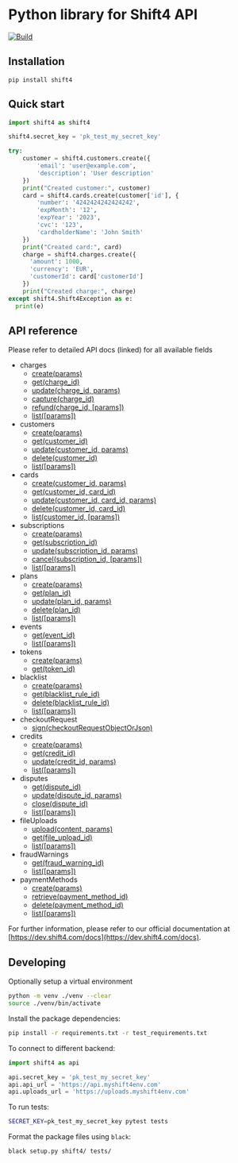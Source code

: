 Python library for Shift4 API
===================================
[![Build](https://github.com/shift4developer/shift4-python/actions/workflows/build.yml/badge.svg)](https://github.com/shift4developer/shift4-python/actions/workflows/build.yml)

Installation
------------

```
pip install shift4
```

Quick start
-----------

```python
import shift4 as shift4

shift4.secret_key = 'pk_test_my_secret_key'

try:
    customer = shift4.customers.create({
        'email': 'user@example.com',
        'description': 'User description'
    })
    print("Created customer:", customer)
    card = shift4.cards.create(customer['id'], {
        'number': '4242424242424242',
        'expMonth': '12',
        'expYear': '2023',
        'cvc': '123',
        'cardholderName': 'John Smith'
    })
    print("Created card:", card)
    charge = shift4.charges.create({
      'amount': 1000,
      'currency': 'EUR',
      'customerId': card['customerId']
    })
    print("Created charge:", charge)
except shift4.Shift4Exception as e:
  print(e)
```

API reference
-------------

Please refer to detailed API docs (linked) for all available fields

- charges
  - [create(params)](https://dev.shift4.com/docs/api#charge-create)
  - [get(charge_id)](https://dev.shift4.com/docs/api#charge-retrieve)
  - [update(charge_id, params)](https://dev.shift4.com/docs/api#charge-update)
  - [capture(charge_id)](https://dev.shift4.com/docs/api#charge-capture)
  - [refund(charge_id, [params])](https://dev.shift4.com/docs/api#charge-capture)
  - [list([params])](https://dev.shift4.com/docs/api#charge-list)
- customers
  - [create(params)](https://dev.shift4.com/docs/api#customer-create)
  - [get(customer_id)](https://dev.shift4.com/docs/api#customer-retrieve)
  - [update(customer_id, params)](https://dev.shift4.com/docs/api#customer-update)
  - [delete(customer_id)](https://dev.shift4.com/docs/api#customer-delete)
  - [list([params])](https://dev.shift4.com/docs/api#customer-list)
- cards
  - [create(customer_id, params)](https://dev.shift4.com/docs/api#card-create)
  - [get(customer_id, card_id)](https://dev.shift4.com/docs/api#card-retrieve)
  - [update(customer_id, card_id, params)](https://dev.shift4.com/docs/api#card-update)
  - [delete(customer_id, card_id)](https://dev.shift4.com/docs/api#card-delete)
  - [list(customer_id, [params])](https://dev.shift4.com/docs/api#card-list)
- subscriptions
  - [create(params)](https://dev.shift4.com/docs/api#subscription-create)
  - [get(subscription_id)](https://dev.shift4.com/docs/api#subscription-retrieve)
  - [update(subscription_id, params)](https://dev.shift4.com/docs/api#subscription-update)
  - [cancel(subscription_id, [params])](https://dev.shift4.com/docs/api#subscription-cancel)
  - [list([params])](https://dev.shift4.com/docs/api#subscription-list)
- plans
  - [create(params)](https://dev.shift4.com/docs/api#plan-create)
  - [get(plan_id)](https://dev.shift4.com/docs/api#plan-retrieve)
  - [update(plan_id, params)](https://dev.shift4.com/docs/api#plan-update)
  - [delete(plan_id)](https://dev.shift4.com/docs/api#plan-delete)
  - [list([params])](https://dev.shift4.com/docs/api#plan-list)
- events
  - [get(event_id)](https://dev.shift4.com/docs/api#event-retrieve)
  - [list([params])](https://dev.shift4.com/docs/api#event-list)
- tokens
  - [create(params)](https://dev.shift4.com/docs/api#token-create)
  - [get(token_id)](https://dev.shift4.com/docs/api#token-retrieve)
- blacklist
  - [create(params)](https://dev.shift4.com/docs/api#blacklist-rule-create)
  - [get(blacklist_rule_id)](https://dev.shift4.com/docs/api#blacklist-rule-retrieve)
  - [delete(blacklist_rule_id)](https://dev.shift4.com/docs/api#blacklist-rule-delete)
  - [list([params])](https://dev.shift4.com/docs/api#blacklist-rule-list)
- checkoutRequest
  - [sign(checkoutRequestObjectOrJson)](https://dev.shift4.com/docs/api#checkout-request-sign)
- credits
  - [create(params)](https://dev.shift4.com/docs/api#credit-create)
  - [get(credit_id)](https://dev.shift4.com/docs/api#credit-retrieve)
  - [update(credit_id, params)](https://dev.shift4.com/docs/api#credit-update)
  - [list([params])](https://dev.shift4.com/docs/api#credit-list)
- disputes
  - [get(dispute_id)](https://dev.shift4.com/docs/api#dispute-retrieve)
  - [update(dispute_id, params)](https://dev.shift4.com/docs/api#dispute-update)
  - [close(dispute_id)](https://dev.shift4.com/docs/api#dispute-close)
  - [list([params])](https://dev.shift4.com/docs/api#dispute-list)
- fileUploads
  - [upload(content, params)](https://dev.shift4.com/docs/api#file-upload-create)
  - [get(file_upload_id)](https://dev.shift4.com/docs/api#file-upload-retrieve)
  - [list([params])](https://dev.shift4.com/docs/api#file-upload-list)
- fraudWarnings
  - [get(fraud_warning_id)](https://dev.shift4.com/docs/api#fraud-warning-retrieve)
  - [list([params])](https://dev.shift4.com/docs/api#fraud-warning-list)
- paymentMethods
  - [create(params)](https://dev.shift4.com/docs/api#payment-method-create)
  - [retrieve(payment_method_id)](https://dev.shift4.com/docs/api#payment-method-retrieve)
  - [delete(payment_method_id)](https://dev.shift4.com/docs/api#payment-method-delete)
  - [list([params])](https://dev.shift4.com/docs/api#payment-methods-list)


For further information, please refer to our official documentation
at [https://dev.shift4.com/docs](https://dev.shift4.com/docs).


Developing
----------

Optionally setup a virtual environment
```sh
python -m venv ./venv --clear
source ./venv/bin/activate 
```

Install the package dependencies:
```sh
pip install -r requirements.txt -r test_requirements.txt
```

To connect to different backend:

```python
import shift4 as api

api.secret_key = 'pk_test_my_secret_key'
api.api_url = 'https://api.myshift4env.com'
api.uploads_url = 'https://uploads.myshift4env.com'
```

To run tests:

```sh
SECRET_KEY=pk_test_my_secret_key pytest tests
```

Format the package files using `black`:

```sh
black setup.py shift4/ tests/
```
